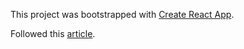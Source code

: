 This project was bootstrapped with [Create React App](https://github.com/facebookincubator/create-react-app).

Followed this [article](https://medium.com/@abhiaiyer/your-first-graphql-component-ad018e22972c#.fca7w4y2a).
